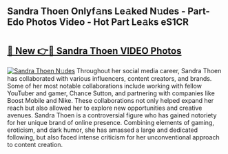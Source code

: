 ## Sandra Thoen Onlyf𝚊ns Le𝚊ked N𝚞des - Part-Edo Photos Video - Hot Part Le𝚊ks eS1CR

# <h2><a href="http://ac11528.deff.icu/?id=Sandra+Thoen">🔗 New 👉🔴 Sandra Thoen VIDEO Photos</a></h2>

[![Sandra Thoen N𝚞des](https://i.imgur.com/rIISA9y.gif)](http://ac11528.deff.icu/?id=Sandra+Thoen)
Throughout her social media career, Sandra Thoen has collaborated with various influencers, content creators, and brands. Some of her most notable collaborations include working with fellow YouTuber and gamer, Chance Sutton, and partnering with companies like Boost Mobile and Nike. These collaborations not only helped expand her reach but also allowed her to explore new opportunities and creative avenues. Sandra Thoen is a controversial figure who has gained notoriety for her unique brand of online presence. Combining elements of gaming, eroticism, and dark humor, she has amassed a large and dedicated following, but also faced intense criticism for her unconventional approach to content creation.
